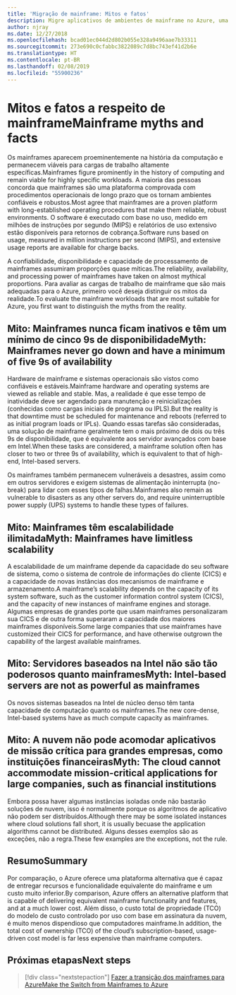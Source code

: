 ```yaml
---
title: 'Migração de mainframe: Mitos e fatos'
description: Migre aplicativos de ambientes de mainframe no Azure, uma infraestrutura escalonável, altamente disponível e comprovada para sistemas que atualmente executam em mainframes.
author: njray
ms.date: 12/27/2018
ms.openlocfilehash: bcad01ec044d2d802b055e328a9496aae7b33311
ms.sourcegitcommit: 273e690c0cfabbc3822089c7d8bc743ef41d2b6e
ms.translationtype: HT
ms.contentlocale: pt-BR
ms.lasthandoff: 02/08/2019
ms.locfileid: "55900236"
---
```

# <a name="mainframe-myths-and-facts"></a><span data-ttu-id="88a7b-103">Mitos e fatos a respeito de mainframe</span><span class="sxs-lookup"><span data-stu-id="88a7b-103">Mainframe myths and facts</span></span>

<span data-ttu-id="88a7b-104">Os mainframes aparecem proeminentemente na história da computação e permanecem viáveis para cargas de trabalho altamente específicas.</span><span class="sxs-lookup"><span data-stu-id="88a7b-104">Mainframes figure prominently in the history of computing and remain viable for highly specific workloads.</span></span> <span data-ttu-id="88a7b-105">A maioria das pessoas concorda que mainframes são uma plataforma comprovada com procedimentos operacionais de longo prazo que os tornam ambientes confiáveis e robustos.</span><span class="sxs-lookup"><span data-stu-id="88a7b-105">Most agree that mainframes are a proven platform with long-established operating procedures that make them reliable, robust environments.</span></span> <span data-ttu-id="88a7b-106">O software é executado com base no uso, medido em milhões de instruções por segundo (MIPS) e relatórios de uso extensivo estão disponíveis para retornos de cobrança.</span><span class="sxs-lookup"><span data-stu-id="88a7b-106">Software runs based on usage, measured in million instructions per second (MIPS), and extensive usage reports are available for charge backs.</span></span>

<span data-ttu-id="88a7b-107">A confiabilidade, disponibilidade e capacidade de processamento de mainframes assumiram proporções quase míticas.</span><span class="sxs-lookup"><span data-stu-id="88a7b-107">The reliability, availability, and processing power of mainframes have taken on almost mythical proportions.</span></span> <span data-ttu-id="88a7b-108">Para avaliar as cargas de trabalho de mainframe que são mais adequadas para o Azure, primeiro você deseja distinguir os mitos da realidade.</span><span class="sxs-lookup"><span data-stu-id="88a7b-108">To evaluate the mainframe workloads that are most suitable for Azure, you first want to distinguish the myths from the reality.</span></span>

## <a name="myth-mainframes-never-go-down-and-have-a-minimum-of-five-9s-of-availability"></a><span data-ttu-id="88a7b-109">Mito: Mainframes nunca ficam inativos e têm um mínimo de cinco 9s de disponibilidade</span><span class="sxs-lookup"><span data-stu-id="88a7b-109">Myth: Mainframes never go down and have a minimum of five 9s of availability</span></span>

<span data-ttu-id="88a7b-110">Hardware de mainframe e sistemas operacionais são vistos como confiáveis e estáveis.</span><span class="sxs-lookup"><span data-stu-id="88a7b-110">Mainframe hardware and operating systems are viewed as reliable and stable.</span></span> <span data-ttu-id="88a7b-111">Mas, a realidade é que esse tempo de inatividade deve ser agendado para manutenção e reinicializações (conhecidas como cargas iniciais de programa ou IPLS).</span><span class="sxs-lookup"><span data-stu-id="88a7b-111">But the reality is that downtime must be scheduled for maintenance and reboots (referred to as initial program loads or IPLs).</span></span> <span data-ttu-id="88a7b-112">Quando essas tarefas são consideradas, uma solução de mainframe geralmente tem o mais próximo de dois ou três 9s de disponibilidade, que é equivalente aos servidor avançados com base em Intel.</span><span class="sxs-lookup"><span data-stu-id="88a7b-112">When these tasks are considered, a mainframe solution often has closer to two or three 9s of availability, which is equivalent to that of high-end, Intel-based servers.</span></span>

<span data-ttu-id="88a7b-113">Os mainframes também permanecem vulneráveis a desastres, assim como em outros servidores e exigem sistemas de alimentação ininterrupta (no-break) para lidar com esses tipos de falhas.</span><span class="sxs-lookup"><span data-stu-id="88a7b-113">Mainframes also remain as vulnerable to disasters as any other servers do, and require uninterruptible power supply (UPS) systems to handle these types of failures.</span></span>

## <a name="myth-mainframes-have-limitless-scalability"></a><span data-ttu-id="88a7b-114">Mito: Mainframes têm escalabilidade ilimitada</span><span class="sxs-lookup"><span data-stu-id="88a7b-114">Myth: Mainframes have limitless scalability</span></span>

<span data-ttu-id="88a7b-115">A escalabilidade de um mainframe depende da capacidade do seu software de sistema, como o sistema de controle de informações do cliente (CICS) e a capacidade de novas instâncias dos mecanismos de mainframe e armazenamento.</span><span class="sxs-lookup"><span data-stu-id="88a7b-115">A mainframe’s scalability depends on the capacity of its system software, such as the customer information control system (CICS), and the capacity of new instances of mainframe engines and storage.</span></span> <span data-ttu-id="88a7b-116">Algumas empresas de grandes porte que usam mainframes personalizaram sua CICS e de outra forma superaram a capacidade dos maiores mainframes disponíveis.</span><span class="sxs-lookup"><span data-stu-id="88a7b-116">Some large companies that use mainframes have customized their CICS for performance, and have otherwise outgrown the capability of the largest available mainframes.</span></span>

## <a name="myth-intel-based-servers-are-not-as-powerful-as-mainframes"></a><span data-ttu-id="88a7b-117">Mito: Servidores baseados na Intel não são tão poderosos quanto mainframes</span><span class="sxs-lookup"><span data-stu-id="88a7b-117">Myth: Intel-based servers are not as powerful as mainframes</span></span>

<span data-ttu-id="88a7b-118">Os novos sistemas baseados na Intel de núcleo denso têm tanta capacidade de computação quanto os mainframes.</span><span class="sxs-lookup"><span data-stu-id="88a7b-118">The new core-dense, Intel-based systems have as much compute capacity as mainframes.</span></span>

## <a name="myth-the-cloud-cannot-accommodate-mission-critical-applications-for-large-companies-such-as-financial-institutions"></a><span data-ttu-id="88a7b-119">Mito: A nuvem não pode acomodar aplicativos de missão crítica para grandes empresas, como instituições financeiras</span><span class="sxs-lookup"><span data-stu-id="88a7b-119">Myth: The cloud cannot accommodate mission-critical applications for large companies, such as financial institutions</span></span>

<span data-ttu-id="88a7b-120">Embora possa haver algumas instâncias isoladas onde não bastarão soluções de nuvem, isso é normalmente porque os algoritmos de aplicativo não podem ser distribuídos.</span><span class="sxs-lookup"><span data-stu-id="88a7b-120">Although there may be some isolated instances where cloud solutions fall short, it is usually becuase the application algorithms cannot be distributed.</span></span> <span data-ttu-id="88a7b-121">Alguns desses exemplos são as exceções, não a regra.</span><span class="sxs-lookup"><span data-stu-id="88a7b-121">These few examples are the exceptions, not the rule.</span></span>

## <a name="summary"></a><span data-ttu-id="88a7b-122">Resumo</span><span class="sxs-lookup"><span data-stu-id="88a7b-122">Summary</span></span>

<span data-ttu-id="88a7b-123">Por comparação, o Azure oferece uma plataforma alternativa que é capaz de entregar recursos e funcionalidade equivalente do mainframe e um custo muito inferior.</span><span class="sxs-lookup"><span data-stu-id="88a7b-123">By comparison, Azure offers  an alternative platform that is capable of delivering equivalent mainframe functionality and features, and at a much lower cost.</span></span> <span data-ttu-id="88a7b-124">Além disso, o custo total de propriedade (TCO) do modelo de custo controlado por uso com base em assinatura da nuvem, é muito menos dispendioso que computadores mainframe.</span><span class="sxs-lookup"><span data-stu-id="88a7b-124">In addition, the total cost of ownership (TCO) of the cloud’s subscription-based, usage-driven cost model is far less expensive than mainframe computers.</span></span>

## <a name="next-steps"></a><span data-ttu-id="88a7b-125">Próximas etapas</span><span class="sxs-lookup"><span data-stu-id="88a7b-125">Next steps</span></span>

> [!div class="nextstepaction"]
> [<span data-ttu-id="88a7b-126">Fazer a transição dos mainframes para Azure</span><span class="sxs-lookup"><span data-stu-id="88a7b-126">Make the Switch from Mainframes to Azure</span></span>](migration-strategies.md)
